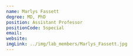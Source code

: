 ```yaml
---
name: Marlys Fassett
degree: MD, PhD
position: Assistant Professor
positionCode: 5special
email:
website:
imgLink: ../img/lab_members/Marlys_Fassett.jpg
---
```

